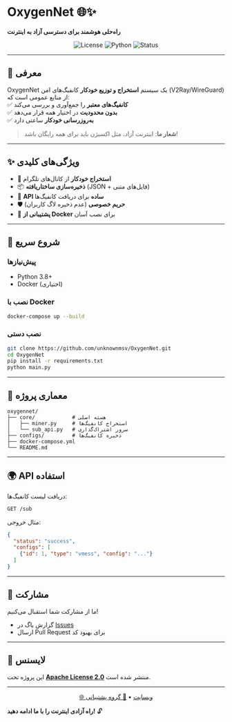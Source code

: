 # **OxygenNet** 🌐✨  
**راه‌حلی هوشمند برای دسترسی آزاد به اینترنت**  

<p align="center">
  <img src="https://img.shields.io/badge/License-Apache%202.0-blue.svg" alt="License">
  <img src="https://img.shields.io/badge/Python-3.8%2B-green.svg" alt="Python">
  <img src="https://img.shields.io/badge/Status-Stable-brightgreen.svg" alt="Status">
</p>

---

## **📌 معرفی**  
OxygenNet یک سیستم **استخراج و توزیع خودکار** کانفیگ‌های امن (V2Ray/WireGuard) از منابع عمومی است که:  
✅ **کانفیگ‌های معتبر** را جمع‌آوری و بررسی می‌کند  
✅ **بدون محدودیت** در اختیار همه قرار می‌دهد  
✅ **به‌روزرسانی خودکار** ساعتی دارد  

> **شعار ما**: اینترنت آزاد، مثل اکسیژن باید برای همه رایگان باشد!  

---

## **✨ ویژگی‌های کلیدی**  
- 🔄 **استخراج خودکار** از کانال‌های تلگرام  
- 📦 **ذخیره‌سازی ساختاریافته** (JSON + فایل‌های متنی)  
- 🚀 **API ساده** برای دریافت کانفیگ‌ها  
- 🛡️ **حریم خصوصی** (عدم ذخیره لاگ کاربران)  
- 🐳 **پشتیبانی از Docker** برای نصب آسان  

---

## **🚀 شروع سریع**  

### **پیش‌نیازها**  
- Python 3.8+  
- Docker (اختیاری)  

### **نصب با Docker**  
```bash
docker-compose up --build
```

### **نصب دستی**  
```bash
git clone https://github.com/unknownmsv/OxygenNet.git
cd OxygenNet
pip install -r requirements.txt
python main.py
```

---

## **🧩 معماری پروژه**  
```
oxygennet/
├── core/            # هسته اصلی
│   ├── miner.py     # استخراج کانفیگ‌ها
│   └── sub_api.py   # سرور اشتراک‌گذاری
├── configs/         # ذخیره کانفیگ‌ها
├── docker-compose.yml
└── README.md
```

---

## **🌍 API استفاده**  
دریافت لیست کانفیگ‌ها:  
```bash
GET /sub
```
مثال خروجی:  
```json
{
  "status": "success",
  "configs": [
    {"id": 1, "type": "vmess", "config": "..."}
  ]
}
```

---

## **🤝 مشارکت**  
ما از مشارکت شما استقبال می‌کنیم!  
- گزارش باگ در [Issues](https://github.com/your-repo/issues)  
- ارسال Pull Request برای بهبود کد  

---

## **📜 لایسنس**  
این پروژه تحت **[Apache License 2.0](LICENSE)** منتشر شده است.  

---  
<p align="center">
  <a href="https://github.com/your-repo">🌐 وبسایت</a> •
  <a href="https://t.me/oxygennet_support">💬 گروه پشتیبانی</a>
</p>

**راه آزادی اینترنت را با ما ادامه دهید!** 🔓

